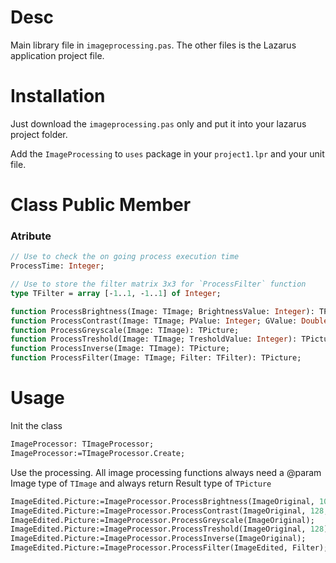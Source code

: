 # Desc

Main library file in `imageprocessing.pas`. The other files is the Lazarus application project file.

# Installation

Just download the `imageprocessing.pas` only and put it into your lazarus project folder.

Add the `ImageProcessing` to `uses` package in your `project1.lpr` and your unit file.

# Class Public Member

### Atribute
```pascal
// Use to check the on going process execution time
ProcessTime: Integer;
```

```pascal
// Use to store the filter matrix 3x3 for `ProcessFilter` function
type TFilter = array [-1..1, -1..1] of Integer;
```

```pascal
function ProcessBrightness(Image: TImage; BrightnessValue: Integer): TPicture;
function ProcessContrast(Image: TImage; PValue: Integer; GValue: Double): TPicture;
function ProcessGreyscale(Image: TImage): TPicture;
function ProcessTreshold(Image: TImage; TresholdValue: Integer): TPicture;
function ProcessInverse(Image: TImage): TPicture;
function ProcessFilter(Image: TImage; Filter: TFilter): TPicture; 
```

# Usage

Init the class
```pascal
ImageProcessor: TImageProcessor;
ImageProcessor:=TImageProcessor.Create;
```

Use the processing. All image processing functions always need a @param Image type of `TImage` and always return Result type of `TPicture`
```pascal
ImageEdited.Picture:=ImageProcessor.ProcessBrightness(ImageOriginal, 100);
ImageEdited.Picture:=ImageProcessor.ProcessContrast(ImageOriginal, 128, 2);
ImageEdited.Picture:=ImageProcessor.ProcessGreyscale(ImageOriginal);
ImageEdited.Picture:=ImageProcessor.ProcessTreshold(ImageOriginal, 128);
ImageEdited.Picture:=ImageProcessor.ProcessInverse(ImageOriginal);
ImageEdited.Picture:=ImageProcessor.ProcessFilter(ImageEdited, Filter); 
```
